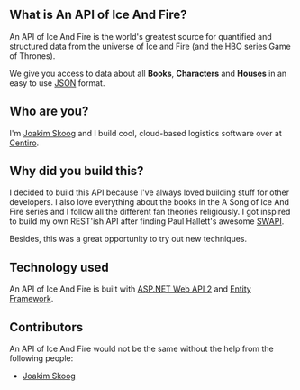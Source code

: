 ## What is An API of Ice And Fire?


An API of Ice And Fire is the world's greatest source for quantified and structured data from the universe of Ice and Fire (and the HBO series Game of Thrones).

We give you access to data about all **Books**, **Characters** and **Houses** in an easy to use [JSON](http://json.org/) format.

## Who are you?


I'm [Joakim Skoog](https://github.com/joakimskoog) and I build cool, cloud-based logistics software over at [Centiro](https://www.centiro.com/).

## Why did you build this?


I decided to build this API because I've always loved building stuff for other developers. I also love everything about the books in the A Song of Ice And Fire series and I follow all the different fan theories religiously.
I got inspired to build my own REST'ish API after finding Paul Hallett's awesome [SWAPI](http://swapi.co). 

Besides, this was a great opportunity to try out new techniques.

## Technology used


An API of Ice And Fire is built with [ASP.NET Web API 2](https://msdn.microsoft.com/en-us/library/dn448365(v=vs.118).aspx) and [Entity Framework](https://msdn.microsoft.com/en-us/data/ef.aspx).

## Contributors


An API of Ice And Fire would not be the same without the help from the following people:
- [Joakim Skoog](https://github.com/joakimskoog)





